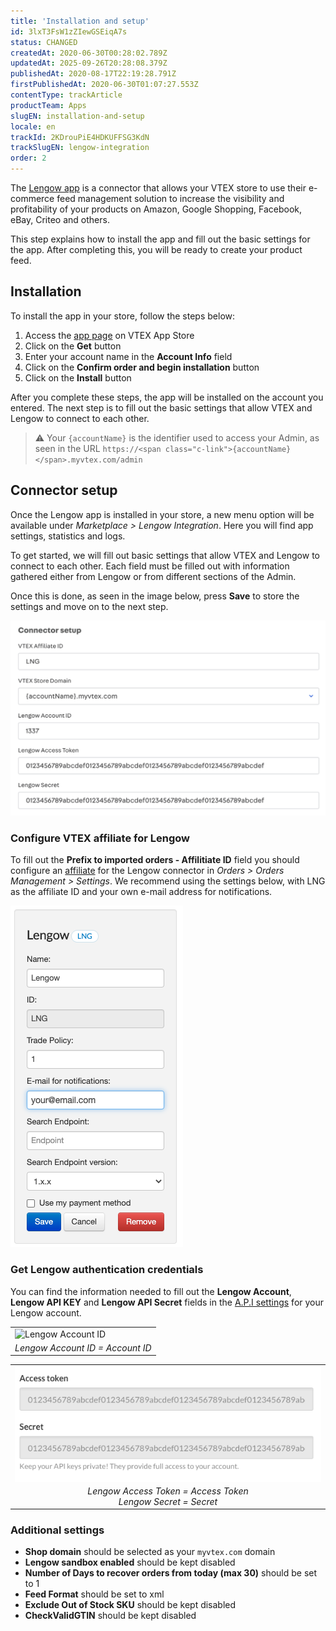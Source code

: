```yaml
---
title: 'Installation and setup'
id: 3lxT3FsW1zZIewGSEiqA7s
status: CHANGED
createdAt: 2020-06-30T00:28:02.789Z
updatedAt: 2025-09-26T20:28:08.379Z
publishedAt: 2020-08-17T22:19:28.791Z
firstPublishedAt: 2020-06-30T01:07:27.553Z
contentType: trackArticle
productTeam: Apps
slugEN: installation-and-setup
locale: en
trackId: 2KDrouPiE4HDKUFFSG3KdN
trackSlugEN: lengow-integration
order: 2
---
```


The [Lengow app](https://apps.vtex.com/vtex-lengow/p) is a connector that allows your VTEX store to use their e-commerce feed management solution to increase the visibility and profitability of your products on Amazon, Google Shopping, Facebook, eBay, Criteo and others.

This step explains how to install the app and fill out the basic settings for the app. After completing this, you will be ready to create your product feed.

## Installation

To install the app in your store, follow the steps below:

1. Access the [app page](https://apps.vtex.com/vtex-lengow/p) on VTEX App Store
2. Click on the **Get** button
3. Enter your account name in the **Account Info** field
4. Click on the **Confirm order and begin installation** button
5. Click on the **Install** button

After you complete these steps, the app will be installed on the account you entered. The next step is to fill out the basic settings that allow VTEX and Lengow to connect to each other.

> ⚠️ Your <code class="c-link">{accountName}</code> is the identifier used to access your Admin, as seen in the URL `https://<span class="c-link">{accountName}</span>.myvtex.com/admin`

## Connector setup

Once the Lengow app is installed in your store, a new menu option will be available under *Marketplace > Lengow Integration*. Here you will find app settings, statistics and logs. 

To get started, we will fill out basic settings that allow VTEX and Lengow to connect to each other. Each field must be filled out with information gathered either from Lengow or from different sections of the Admin. 

Once this is done, as seen in the image below, press **Save** to store the settings and move on to the next step.

![Lengow Basic Setup](https://raw.githubusercontent.com/vtexdocs/help-center-content/refs/heads/main/docs/en/tracks/marketplace/lengow-integration/installation-and-setup_1.png)

### Configure VTEX affiliate for Lengow

To fill out the **Prefix to imported orders - Affilitiate ID** field you should configure an [affiliate](/en/tutorial/configuring-affiliates--tutorials_187) for the Lengow connector in *Orders > Orders Management > Settings*. We recommend using the settings below, with LNG as the affiliate ID and your own e-mail address for notifications.

![Lengow affiliate](https://raw.githubusercontent.com/vtexdocs/help-center-content/refs/heads/main/docs/en/tracks/marketplace/lengow-integration/installation-and-setup_2.png)

### Get Lengow authentication credentials

You can find the information needed to fill out the **Lengow Account**, **Lengow API KEY** and **Lengow API Secret** fields in the [A.P.I settings](https://my.lengow.io/company/api) for your Lengow account.

|                                                                                                                     |
|---------------------------------------------------------------------------------------------------------------------|
| ![Lengow Account ID](https://images.ctfassets.net/alneenqid6w5/5RhkmJ5MSU7IAqKeaeIHOt/1a047d143644b5ede26e54ff0248d609/image10.png "Lengow Account ID") |
| *Lengow Account ID = Account ID*                                                                                    |

<table width="100%">
  <tr>
   <td>
    <img src="https://raw.githubusercontent.com/vtexdocs/help-center-content/refs/heads/main/docs/en/tracks/marketplace/lengow-integration/installation-and-setup_3.png" style="display: block; margin-left: auto; margin-right: auto;" alt="Lengow API KEY / Secret" title="Lengow API KEY / Secret">
   </td>
  </tr>
  <tr>
   <td style="text-align: center;">
     <em>
       Lengow Access Token = Access Token<br/>
       Lengow Secret = Secret
     </em>
   </td>
  </tr>
</table>

### Additional settings

- **Shop domain** should be selected as your `myvtex.com` domain
- **Lengow sandbox enabled** should be kept disabled
- **Number of Days to recover orders from today (max 30)** should be set to 1
- **Feed Format** should be set to xml
- **Exclude Out of Stock SKU** should be kept disabled
- **CheckValidGTIN** should be kept disabled

